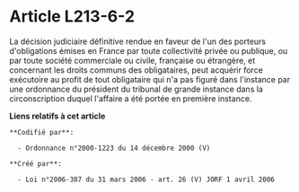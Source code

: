 # Article L213-6-2

La décision judiciaire définitive rendue en faveur de l'un des porteurs d'obligations émises en France par toute collectivité
privée ou publique, ou par toute société commerciale ou civile, française ou étrangère, et concernant les droits communs des
obligataires, peut acquérir force exécutoire au profit de tout obligataire qui n'a pas figuré dans l'instance par une
ordonnance du président du tribunal de grande instance dans la circonscription duquel l'affaire a été portée en première
instance.

**Liens relatifs à cet article**

	**Codifié par**:

	  - Ordonnance n°2000-1223 du 14 décembre 2000 (V)

	**Créé par**:

	  - Loi n°2006-387 du 31 mars 2006 - art. 26 (V) JORF 1 avril 2006
